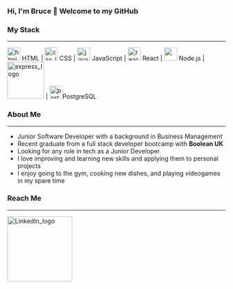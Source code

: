 ### Hi, I'm Bruce 👋 Welcome to my GitHub

<h3>My Stack</h3>
<hr></hr>
<div>
<img src="https://upload.wikimedia.org/wikipedia/commons/thumb/6/61/HTML5_logo_and_wordmark.svg/640px-HTML5_logo_and_wordmark.svg.png" alt="html_logo" width="30px"> HTML | 
<img src="https://cdn-icons-png.flaticon.com/512/919/919826.png" alt="css_logo" width="30px"> CSS |
<img src="https://miro.medium.com/max/1024/1*S-nV902O1yWwpFbxn0P_xA.png" alt="javascript_logo" width="30px"> JavaScript | 
<img src="https://cdn.icon-icons.com/icons2/2415/PNG/512/react_original_wordmark_logo_icon_146375.png" alt="react_logo" width="30px"> React | 
<img src="https://upload.wikimedia.org/wikipedia/commons/thumb/d/d9/Node.js_logo.svg/2560px-Node.js_logo.svg.png" width="30px">  Node.js |
<img src="https://expressjs.com/images/express-facebook-share.png" alt="express_logo" width="85px"> |
<img src="https://upload.wikimedia.org/wikipedia/commons/thumb/2/29/Postgresql_elephant.svg/800px-Postgresql_elephant.svg.png" alt="postgresql_logo" width="30px">PostgreSQL
</div>

<h3>About Me</h3>
<hr></hr>
<ul>
  <li>Junior Software Developer with a background in Business Management</li>
  <li>Recent graduate from a full stack developer bootcamp with <strong>Boolean UK</strong></li>
  <li>Looking for any role in tech as a Junior Developer</li>
  <li>I love improving and learning new skills and applying them to personal projects</li>
  <li>I enjoy going to the gym, cooking new dishes, and playing videogames in my spare time</li>
</ul>

<h3>Reach Me</h3>
<hr></hr>
<a href="https://www.linkedin.com/in/bruce-milliken-45999b1bb/"><img src="https://1000logos.net/wp-content/uploads/2017/03/Font-of-the-LinkedIn-Logo.jpg" alt="LinkedIn_logo" width="150px"></a>

